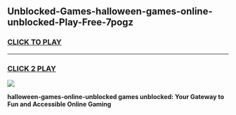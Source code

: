 
## Unblocked-Games-halloween-games-online-unblocked-Play-Free-7pogz
<h3>
<a href="https://premium76.site?title=halloween-games-online-unblocked&ref=20A">CLICK TO PLAY</a></h3>
<hr>

<h3>
<a href="https://premium76.site?title=halloween-games-online-unblocked&ref=20A">CLICK 2 PLAY</a>
  
</h3>

<a href="https://premium76.site?title=halloween-games-online-unblocked&ref=20A"><img src="https://clearcache.store/games.png"></a>


**halloween-games-online-unblocked games unblocked: Your Gateway to Fun and Accessible Online Gaming**
